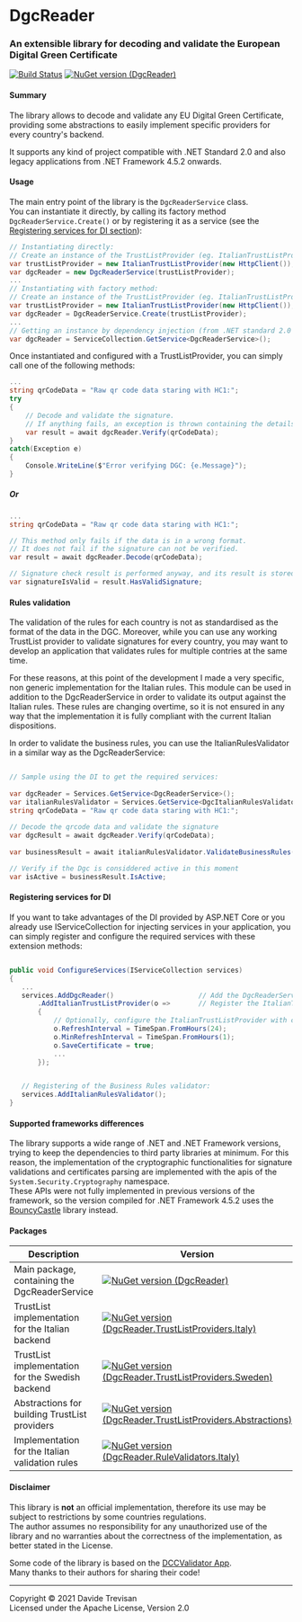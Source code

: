 # DgcReader

### An extensible library for decoding and validate the European Digital Green Certificate

[![Build Status](https://dev.azure.com/devTrevi/DGCReader/_apis/build/status/DevTrevi.DgcReader?branchName=dev)](https://dev.azure.com/devTrevi/DGCReader/_build/latest?definitionId=9&branchName=dev) [![NuGet version (DgcReader)](https://img.shields.io/nuget/vpre/DgcReader?label=DgcReader)](https://www.nuget.org/packages/DgcReader/)


#### Summary
The library allows to decode and validate any EU Digital Green Certificate, providing some abstractions to easily implement specific providers for every country's backend. 

It supports any kind of project compatible with .NET Standard 2.0 and also legacy applications from .NET Framework 4.5.2 onwards.


#### Usage

The main entry point of the library is the `DgcReaderService` class.  
You can instantiate it directly, by calling its factory method `DgcReaderService.Create()` or by registering it as a service (see the [Registering services for DI section](#registering-services)):

``` csharp
// Instantiating directly:
// Create an instance of the TrustListProvider (eg. ItalianTrustListProvider)
var trustListProvider = new ItalianTrustListProvider(new HttpClient());
var dgcReader = new DgcReaderService(trustListProvider);
...
// Instantiating with factory method:
// Create an instance of the TrustListProvider (eg. ItalianTrustListProvider)
var trustListProvider = new ItalianTrustListProvider(new HttpClient());
var dgcReader = DgcReaderService.Create(trustListProvider);
...
// Getting an instance by dependency injection (from .NET standard 2.0 onward)
var dgcReader = ServiceCollection.GetService<DgcReaderService>();
```


Once instantiated and configured with a TrustListProvider, you can simply call one of the following methods:

``` csharp
...
string qrCodeData = "Raw qr code data staring with HC1:";
try
{
    // Decode and validate the signature.
    // If anything fails, an exception is thrown containing the details of the failure
    var result = await dgcReader.Verify(qrCodeData);
}
catch(Exception e)
{
    Console.WriteLine($"Error verifying DGC: {e.Message}");
}
```
##### Or
``` csharp
...
string qrCodeData = "Raw qr code data staring with HC1:";

// This method only fails if the data is in a wrong format. 
// It does not fail if the signature can not be verified.
var result = await dgcReader.Decode(qrCodeData);

// Signature check result is performed anyway, and its result is stored in this property:
var signatureIsValid = result.HasValidSignature;
```

#### Rules validation
The validation of the rules for each country is not as standardised as the format of the data in the DGC.
Moreover, while you can use any working TrustList provider to validate signatures for every country, you may want to develop an application that validates rules for multiple contries at the same time.

For these reasons, at this point of the development I made a very specific, non generic implementation for the Italian rules.
This module can be used in addition to the DgcReaderService in order to validate its output against the Italian rules.
These rules are changing overtime, so it is not ensured in any way that the implementation it is fully compliant with the current Italian dispositions.


In order to validate the business rules, you can use the ItalianRulesValidator in a similar way as the DgcReaderService:

 ``` csharp

// Sample using the DI to get the required services:
    
var dgcReader = Services.GetService<DgcReaderService>();
var italianRulesValidator = Services.GetService<DgcItalianRulesValidator>();
string qrCodeData = "Raw qr code data staring with HC1:";
    
// Decode the qrcode data and validate the signature
var dgcResult = await dgcReader.Verify(qrCodeData);
    
var businessResult = await italianRulesValidator.ValidateBusinessRules(dgcResult);

// Verify if the Dgc is considdered active in this moment
var isActive = businessResult.IsActive;

```

#### <a name="registering-services"></a> Registering services for DI
If you want to take advantages of the DI provided by ASP.NET Core or you already use IServiceCollection for injecting services in your application, 
you can simply register and configure the required services with these extension methods:

 ``` csharp

public void ConfigureServices(IServiceCollection services)
{
    ...
    services.AddDgcReader()                     // Add the DgcReaderService as singleton
        .AddItalianTrustListProvider(o =>       // Register the ItalianTrustListProvider service (or any other provider type)
        {
            // Optionally, configure the ItalianTrustListProvider with custom options
            o.RefreshInterval = TimeSpan.FromHours(24);
            o.MinRefreshInterval = TimeSpan.FromHours(1);
            o.SaveCertificate = true;
            ...
        });


    // Registering of the Business Rules validator:
    services.AddItalianRulesValidator();
}

```

#### Supported frameworks differences
The library supports a wide range of .NET and .NET Framework versions, trying to keep the dependencies to third party libraries at minimum. 
For this reason, the implementation of the cryptographic functionalities for signature validations and certificates parsing are implemented with the apis of the  `System.Security.Cryptography` namespace.  
These APIs were not fully implemented in previous versions of the framework, so the version compiled for .NET Framework 4.5.2 uses the [BouncyCastle](https://www.bouncycastle.org/csharp/) library instead.

#### Packages


| Description | Version |
|-----------------------------------------------|-----------------------------------|
| Main package, containing the DgcReaderService         | [![NuGet version (DgcReader)](https://img.shields.io/nuget/vpre/DgcReader)](https://www.nuget.org/packages/DgcReader/) |
| TrustList implementation for the Italian backend        | [![NuGet version (DgcReader.TrustListProviders.Italy)](https://img.shields.io/nuget/vpre/DgcReader.TrustListProviders.Italy)](https://www.nuget.org/packages/DgcReader.TrustListProviders.Italy/)  |
| TrustList implementation for the Swedish backend        | [![NuGet version (DgcReader.TrustListProviders.Sweden)](https://img.shields.io/nuget/vpre/DgcReader.TrustListProviders.Sweden)](https://www.nuget.org/packages/DgcReader.TrustListProviders.Sweden/)  |
| Abstractions for building TrustList providers | [![NuGet version (DgcReader.TrustListProviders.Abstractions)](https://img.shields.io/nuget/vpre/DgcReader.TrustListProviders.Abstractions)](https://www.nuget.org/packages/DgcReader.TrustListProviders.Abstractions/)  |
| Implementation for the Italian validation rules| [![NuGet version (DgcReader.RuleValidators.Italy)](https://img.shields.io/nuget/vpre/DgcReader.RuleValidators.Italy)](https://www.nuget.org/packages/DgcReader.RuleValidators.Italy/)  |


#### Disclaimer
This library is **not** an official implementation, therefore its use may be subject to restrictions by some countries regulations.  
The author assumes no responsibility for any unauthorized use of the library and no warranties about the correctness of the implementation, as better stated in the License.


Some code of the library is based on the [DCCValidator App](https://github.com/ehn-dcc-development/DGCValidator).  
Many thanks to their authors for sharing their code!

------
Copyright &copy; 2021 Davide Trevisan  
Licensed under the Apache License, Version 2.0